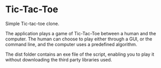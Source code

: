 # Tic-Tac-Toe
Simple Tic-tac-toe clone.

The application plays a game of Tic-Tac-Toe between a human and the computer. The human can choose to play either through a GUI, or the command line, 
and the computer uses a predefined algorithm.

The dist folder contains an exe file of the script, enabling you to play it without downloading the third party libraries used.
